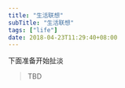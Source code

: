 ```yaml
---
title: "生活联想"
subTitle: "生活联想"
tags: ["life"]
date: 2018-04-23T11:29:40+08:00
---
```


下面准备开始扯淡

> TBD